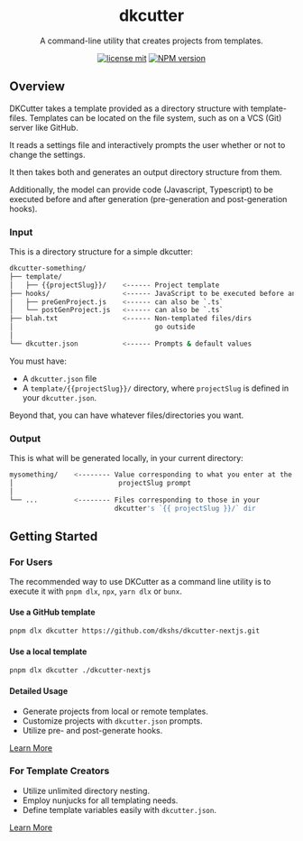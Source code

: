 <div align="center">

# dkcutter

A command-line utility that creates projects from templates.

[![license mit](https://img.shields.io/badge/licence-MIT-7c3aed)](https://github.com/dkshs/dkcutter/blob/main/LICENSE)
[![NPM version][npm-image]][npm-url]

</div>

[npm-url]: https://www.npmjs.com/package/dkcutter
[npm-image]: https://img.shields.io/npm/v/dkcutter?color=7c3aed&logoColor=7c3aed

## Overview

DKCutter takes a template provided as a directory structure with template-files. Templates can be located on the file system, such as on a VCS (Git) server like GitHub.

It reads a settings file and interactively prompts the user whether or not to change the settings.

It then takes both and generates an output directory structure from them.

Additionally, the model can provide code (Javascript, Typescript) to be executed before and after generation (pre-generation and post-generation hooks).

### Input

This is a directory structure for a simple dkcutter:

```bash
dkcutter-something/
├── template/
│   ├── {{projectSlug}}/    <------ Project template
├── hooks/                  <------ JavaScript to be executed before and after generation
│   ├── preGenProject.js    <------ can also be `.ts`
│   └── postGenProject.js   <------ can also be `.ts`
├── blah.txt                <------ Non-templated files/dirs
│                                   go outside
│
└── dkcutter.json           <------ Prompts & default values
```

You must have:

- A `dkcutter.json` file
- A `template/{{projectSlug}}/` directory, where `projectSlug` is defined in your `dkcutter.json`.

Beyond that, you can have whatever files/directories you want.

### Output

This is what will be generated locally, in your current directory:

```bash
mysomething/    <-------- Value corresponding to what you enter at the
│                          projectSlug prompt
│
└── ...         <-------- Files corresponding to those in your
                          dkcutter's `{{ projectSlug }}/` dir
```

## Getting Started

### For Users

The recommended way to use DKCutter as a command line utility is to execute it with `pnpm dlx`, `npx`, `yarn dlx` or `bunx`.

#### Use a GitHub template

```bash
pnpm dlx dkcutter https://github.com/dkshs/dkcutter-nextjs.git
```

#### Use a local template

```bash
pnpm dlx dkcutter ./dkcutter-nextjs
```

#### Detailed Usage

- Generate projects from local or remote templates.
- Customize projects with `dkcutter.json` prompts.
- Utilize pre- and post-generate hooks.

[Learn More](https://github.com/dkshs/dkcutter/blob/main/docs/usage.md)

### For Template Creators

- Utilize unlimited directory nesting.
- Employ nunjucks for all templating needs.
- Define template variables easily with `dkcutter.json`.

[Learn More](https://github.com/dkshs/dkcutter/blob/main/docs/tutorials/creating-from-scratch.md)
